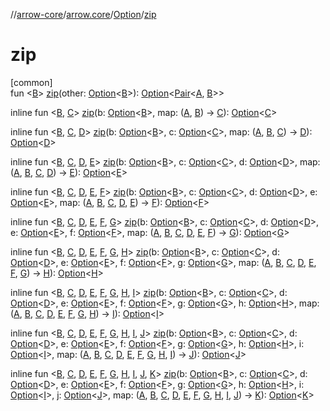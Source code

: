 //[arrow-core](../../../index.md)/[arrow.core](../index.md)/[Option](index.md)/[zip](zip.md)

# zip

[common]\
fun &lt;[B](zip.md)&gt; [zip](zip.md)(other: [Option](index.md)&lt;[B](zip.md)&gt;): [Option](index.md)&lt;[Pair](https://kotlinlang.org/api/latest/jvm/stdlib/kotlin/-pair/index.html)&lt;[A](index.md), [B](zip.md)&gt;&gt;

inline fun &lt;[B](zip.md), [C](zip.md)&gt; [zip](zip.md)(b: [Option](index.md)&lt;[B](zip.md)&gt;, map: ([A](index.md), [B](zip.md)) -&gt; [C](zip.md)): [Option](index.md)&lt;[C](zip.md)&gt;

inline fun &lt;[B](zip.md), [C](zip.md), [D](zip.md)&gt; [zip](zip.md)(b: [Option](index.md)&lt;[B](zip.md)&gt;, c: [Option](index.md)&lt;[C](zip.md)&gt;, map: ([A](index.md), [B](zip.md), [C](zip.md)) -&gt; [D](zip.md)): [Option](index.md)&lt;[D](zip.md)&gt;

inline fun &lt;[B](zip.md), [C](zip.md), [D](zip.md), [E](zip.md)&gt; [zip](zip.md)(b: [Option](index.md)&lt;[B](zip.md)&gt;, c: [Option](index.md)&lt;[C](zip.md)&gt;, d: [Option](index.md)&lt;[D](zip.md)&gt;, map: ([A](index.md), [B](zip.md), [C](zip.md), [D](zip.md)) -&gt; [E](zip.md)): [Option](index.md)&lt;[E](zip.md)&gt;

inline fun &lt;[B](zip.md), [C](zip.md), [D](zip.md), [E](zip.md), [F](zip.md)&gt; [zip](zip.md)(b: [Option](index.md)&lt;[B](zip.md)&gt;, c: [Option](index.md)&lt;[C](zip.md)&gt;, d: [Option](index.md)&lt;[D](zip.md)&gt;, e: [Option](index.md)&lt;[E](zip.md)&gt;, map: ([A](index.md), [B](zip.md), [C](zip.md), [D](zip.md), [E](zip.md)) -&gt; [F](zip.md)): [Option](index.md)&lt;[F](zip.md)&gt;

inline fun &lt;[B](zip.md), [C](zip.md), [D](zip.md), [E](zip.md), [F](zip.md), [G](zip.md)&gt; [zip](zip.md)(b: [Option](index.md)&lt;[B](zip.md)&gt;, c: [Option](index.md)&lt;[C](zip.md)&gt;, d: [Option](index.md)&lt;[D](zip.md)&gt;, e: [Option](index.md)&lt;[E](zip.md)&gt;, f: [Option](index.md)&lt;[F](zip.md)&gt;, map: ([A](index.md), [B](zip.md), [C](zip.md), [D](zip.md), [E](zip.md), [F](zip.md)) -&gt; [G](zip.md)): [Option](index.md)&lt;[G](zip.md)&gt;

inline fun &lt;[B](zip.md), [C](zip.md), [D](zip.md), [E](zip.md), [F](zip.md), [G](zip.md), [H](zip.md)&gt; [zip](zip.md)(b: [Option](index.md)&lt;[B](zip.md)&gt;, c: [Option](index.md)&lt;[C](zip.md)&gt;, d: [Option](index.md)&lt;[D](zip.md)&gt;, e: [Option](index.md)&lt;[E](zip.md)&gt;, f: [Option](index.md)&lt;[F](zip.md)&gt;, g: [Option](index.md)&lt;[G](zip.md)&gt;, map: ([A](index.md), [B](zip.md), [C](zip.md), [D](zip.md), [E](zip.md), [F](zip.md), [G](zip.md)) -&gt; [H](zip.md)): [Option](index.md)&lt;[H](zip.md)&gt;

inline fun &lt;[B](zip.md), [C](zip.md), [D](zip.md), [E](zip.md), [F](zip.md), [G](zip.md), [H](zip.md), [I](zip.md)&gt; [zip](zip.md)(b: [Option](index.md)&lt;[B](zip.md)&gt;, c: [Option](index.md)&lt;[C](zip.md)&gt;, d: [Option](index.md)&lt;[D](zip.md)&gt;, e: [Option](index.md)&lt;[E](zip.md)&gt;, f: [Option](index.md)&lt;[F](zip.md)&gt;, g: [Option](index.md)&lt;[G](zip.md)&gt;, h: [Option](index.md)&lt;[H](zip.md)&gt;, map: ([A](index.md), [B](zip.md), [C](zip.md), [D](zip.md), [E](zip.md), [F](zip.md), [G](zip.md), [H](zip.md)) -&gt; [I](zip.md)): [Option](index.md)&lt;[I](zip.md)&gt;

inline fun &lt;[B](zip.md), [C](zip.md), [D](zip.md), [E](zip.md), [F](zip.md), [G](zip.md), [H](zip.md), [I](zip.md), [J](zip.md)&gt; [zip](zip.md)(b: [Option](index.md)&lt;[B](zip.md)&gt;, c: [Option](index.md)&lt;[C](zip.md)&gt;, d: [Option](index.md)&lt;[D](zip.md)&gt;, e: [Option](index.md)&lt;[E](zip.md)&gt;, f: [Option](index.md)&lt;[F](zip.md)&gt;, g: [Option](index.md)&lt;[G](zip.md)&gt;, h: [Option](index.md)&lt;[H](zip.md)&gt;, i: [Option](index.md)&lt;[I](zip.md)&gt;, map: ([A](index.md), [B](zip.md), [C](zip.md), [D](zip.md), [E](zip.md), [F](zip.md), [G](zip.md), [H](zip.md), [I](zip.md)) -&gt; [J](zip.md)): [Option](index.md)&lt;[J](zip.md)&gt;

inline fun &lt;[B](zip.md), [C](zip.md), [D](zip.md), [E](zip.md), [F](zip.md), [G](zip.md), [H](zip.md), [I](zip.md), [J](zip.md), [K](zip.md)&gt; [zip](zip.md)(b: [Option](index.md)&lt;[B](zip.md)&gt;, c: [Option](index.md)&lt;[C](zip.md)&gt;, d: [Option](index.md)&lt;[D](zip.md)&gt;, e: [Option](index.md)&lt;[E](zip.md)&gt;, f: [Option](index.md)&lt;[F](zip.md)&gt;, g: [Option](index.md)&lt;[G](zip.md)&gt;, h: [Option](index.md)&lt;[H](zip.md)&gt;, i: [Option](index.md)&lt;[I](zip.md)&gt;, j: [Option](index.md)&lt;[J](zip.md)&gt;, map: ([A](index.md), [B](zip.md), [C](zip.md), [D](zip.md), [E](zip.md), [F](zip.md), [G](zip.md), [H](zip.md), [I](zip.md), [J](zip.md)) -&gt; [K](zip.md)): [Option](index.md)&lt;[K](zip.md)&gt;
